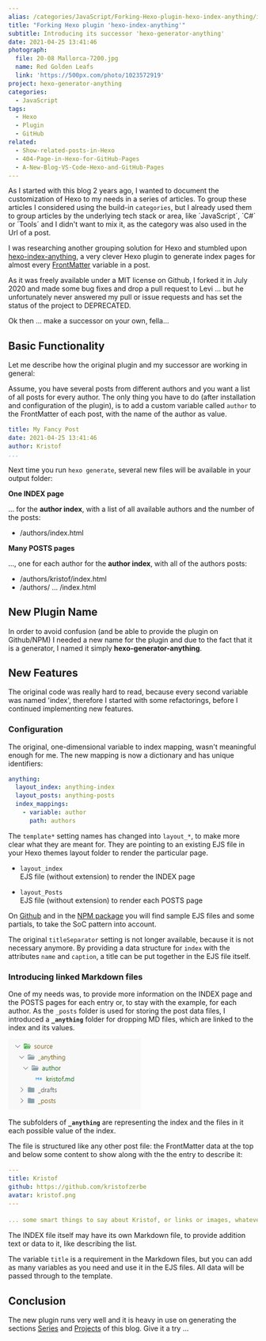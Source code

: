 ```yaml
---
alias: /categories/JavaScript/Forking-Hexo-plugin-hexo-index-anything/index.html
title: "Forking Hexo plugin 'hexo-index-anything'"
subtitle: Introducing its successor 'hexo-generator-anything'
date: 2021-04-25 13:41:46
photograph:
  file: 20-08 Mallorca-7200.jpg
  name: Red Golden Leafs
  link: 'https://500px.com/photo/1023572919'
project: hexo-generator-anything
categories:
  - JavaScript
tags:
  - Hexo
  - Plugin
  - GitHub
related:
  - Show-related-posts-in-Hexo
  - 404-Page-in-Hexo-for-GitHub-Pages
  - A-New-Blog-VS-Code-Hexo-and-GitHub-Pages
---
```


As I started with this blog 2 years ago, I wanted to document the customization of Hexo to my needs in a series of articles. To group these articles I considered using the build-in ``categories``, but I already used them to group articles by the underlying tech stack or area, like ´JavaScript´, ´C#´ or ´Tools´ and I didn't want to mix it, as the category was also used in the Url of a post.

I was researching another grouping solution for Hexo and stumbled upon [hexo-index-anything](https://github.com/leviwheatcroft/hexo-index-anything), a very clever Hexo plugin to generate index pages for almost every [FrontMatter](https://hexo.io/docs/front-matter.html) variable in a post.

As it was freely available under a MIT license on Github, I forked it in July 2020 and made some bug fixes and drop a pull request to Levi ... but he  unfortunately never answered my pull or issue requests and has set the status of the project to DEPRECATED.

Ok then ... make a successor on your own, fella...

<!-- more -->

## Basic Functionality

Let me describe how the original plugin and my successor are working in general:

Assume, you have several posts from different authors and you want a list of all posts for every author. The only thing you have to do (after installation and configuration of the plugin), is to add a custom variable called ``author`` to the FrontMatter of each post, with the name of the author as value.

```yml /source/_posts/my-fancy-post.md
title: My Fancy Post
date: 2021-04-25 13:41:46
author: Kristof
...
```

Next time you run ``hexo generate``, several new files will be available in your output folder:

**One INDEX page**

... for the **author index**, with a list of all available authors and the number of the posts:
* /authors/index.html

**Many POSTS pages**

..., one for each author for the **author index**, with all of the authors posts:

* /authors/kristof/index.html
* /authors/ ... /index.html

## New Plugin Name

In order to avoid confusion (and be able to provide the plugin on Github/NPM) I needed a new name for the plugin and due to the fact that it is a generator, I named it simply **hexo-generator-anything**.

## New Features

The original code was really hard to read, because every second variable was named 'index', therefore I started with some refactorings, before I continued implementing new features.

### Configuration

The original, one-dimensional variable to index mapping, wasn't meaningful enough for me. The new mapping is now a dictionary and has unique identifiers:

```yml /_config.yml
anything:
  layout_index: anything-index
  layout_posts: anything-posts
  index_mappings:
    - variable: author
      path: authors
```

The ``template*`` setting names has changed into ``layout_*``, to make more clear what they are meant for. They are pointing to an existing EJS file in your Hexo themes layout folder to render the particular page.

* ``layout_index``   
EJS file (without extension) to render the INDEX page

* ``layout_Posts``   
EJS file (without extension) to render each POSTS page

On [Github](https://github.com/kristofzerbe/hexo-generator-anything) and in the [NPM package](https://www.npmjs.com/package/hexo-generator-anything) you will find sample EJS files and some partials, to take the SoC pattern into account.

The original ``titleSeparator`` setting is not longer available, because it is not necessary anymore. By providing a data structure for ``index`` with the attributes ``name`` and ``caption``, a title can be put together in the EJS file itself.

### Introducing linked Markdown files

One of my needs was, to provide more information on the INDEX page and the POSTS pages for each entry or, to stay with the example, for each author. As the ``_posts`` folder is used for storing the post data files, I introduced a **``_anything``** folder for dropping MD files, which are linked to the index and its values.

![Anything folder](Forking-Hexo-plugin-hexo-index-anything/anything-folder.png)

The subfolders of **``_anything``** are representing the index and the files in it each possible value of the index.

The file is structured like any other post file: the FrontMatter data at the top and below some content to show along with the the entry to describe it:

```yml /source/_anything/authors/kristof.md
---
title: Kristof
github: https://github.com/kristofzerbe
avatar: kristof.png
---

... some smart things to say about Kristof, or links or images, whatever ...
```

The INDEX file itself may have its own Markdown file, to provide addition text or data to it, like describing the list.

The variable ``title`` is a requirement in the Markdown files, but you can add as many variables as you need and use it in the EJS files. All data will be passed through to the template.

## Conclusion

The new plugin runs very well and it is heavy in use on generating the sections [Series](https://kiko.io/series) and [Projects](https://kiko.io/projects) of this blog. Give it a try ...